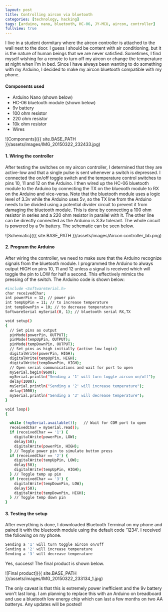 ```yaml
---
layout: post
title: Controlling aircon via bluetooth
categories: [technology, hacking]
tags: [arduino, nano, bluetooth, HC-06, JY-MCU, aircon, controller]
fullview: true
---
```


I live in a student dormitary where the aircon controller is attached to the wall next to the door. I guess I should be content with air conditioning, but it is the nature of human beings that we are never satisfied. Sometimes, I find myself wishing for a remote to turn off my aircon or change the temperature at night when I'm in bed. Since I have always been wanting to do something with my Arduino, I decided to make my aircon bluetooth compatible with my phone.

#### Components used
* Arduino Nano (shown below)
* HC-06 bluetooth module (shown below)
* 9v battery
* 100 ohm resistor
* 220 ohm resistor
* 10k ohm resistor
* Wires

![Components]({{ site.BASE_PATH }}/assets/images/IMG_20150322_232433.jpg)

#### 1. Wiring the controller
After testing the switches on my aircon controller, I determined that they are active-low and that a single pulse is sent whenever a switch is depressed. I connected the on/off toggle switch and the temperature control switches to pins 10, 11 and 12 on the Arduino. I then wired up the HC-06 bluetooth module to the Arduino by connecting the TX on the blueooth module to RX on the Arduino and vice-versa. Note that the bluetooth module uses a logic level of 3.3v while the Arduino uses 5v, so the TX line from the Arduino needs to be divided using a potential divider circuit to prevent it from damaging the bluetooth module. This is done by connecting a 100 ohm resistor in series and a 220 ohm resistor in parallel with it. The other line can be directly connected as the Arduino is 3.3v tolerant. The whole circuit is powered by a 9v battery. The schematic can be seen below.

![Schematic]({{ site.BASE_PATH }}/assets/images/Aircon controller_bb.png)

<!--- The connections to the aircon controller are shown below. The black wire is the ground while the blue wires are the on/off, temp up and temp down switches. The red wire is the live wire and is not used.

![Controller]({{ site.BASE_PATH }}/assets/images/IMG_20150331_132421.jpg) -->

#### 2. Program the Arduino
After wiring the controller, we need to make sure that the Arduino recognize signals from the bluetooth module. I programmed the Arduino to always output HIGH on pins 10, 11 and 12 unless a signal is received which will toggle the pin to LOW for half a second. This effectively mimics the pressing of the switch. The Arduino code is shown below:

~~~ bash
#include <SoftwareSerial.h>
char receivedChar;
int powerPin = 12; // power pin
int tempUpPin = 11; // to increase temperature
int tempDownPin = 10; // to decrease temperature
SoftwareSerial mySerial(0, 1); // bluetooth serial RX,TX

void setup()
{
  // Set pins as output
  pinMode(powerPin, OUTPUT);
  pinMode(tempUpPin, OUTPUT);
  pinMode(tempDownPin, OUTPUT);
  // Set pins as high initially (active low logic)
  digitalWrite(powerPin, HIGH);
  digitalWrite(tempUpPin, HIGH);
  digitalWrite(tempDownPin, HIGH);  
  // Open serial communications and wait for port to open
  mySerial.begin(9600);
  mySerial.println("Sending a '1' will turn toggle aircon on/off");
  delay(1000);
  mySerial.println("Sending a '2' will increase temperature");
  delay(1000);
  mySerial.println("Sending a '3' will decrease temperature");
}

void loop()
{

  while (!mySerial.available());   // Wait for COM port to open
  receivedChar = mySerial.read();
  if (receivedChar == '1') {
    digitalWrite(powerPin, LOW);
    delay(50);
    digitalWrite(powerPin, HIGH);
  } // Toggle power pin to simulate button press
  if (receivedChar == '2') {
    digitalWrite(tempUpPin, LOW);
    delay(50);
    digitalWrite(tempUpPin, HIGH);
  } // Toggle temp up pin
  if (receivedChar == '3') {
    digitalWrite(tempDownPin, LOW);
    delay(50);
    digitalWrite(tempDownPin, HIGH);
  } // Toggle temp down pin
}
~~~

#### 3. Testing the setup
After everything is done, I downloaded Bluetooth Terminal on my phone and paired it with the bluetooth module using the default code '1234'. I received the following on my phone.

~~~ bash
Sending a '1' will turn toggle aircon on/off
Sending a '2' will increase temperature
Sending a '3' will decrease temperature
~~~

Yes, success! The final product is shown below.

![Final product]({{ site.BASE_PATH }}/assets/images/IMG_20150322_233134_1.jpg)

The only caveat is that this is extremely power inefficient and the 9v battery won't last long. I am planning to replace this with an Arduino on breadboard and use a bluetooth low energy chip which can last a few months on two AA batterys. Any updates will be posted!